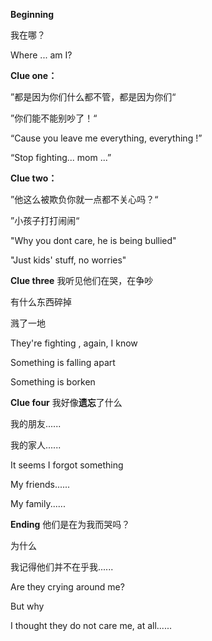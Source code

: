 **Beginning**

我在哪？

Where ... am I?



**Clue one：**

 ”都是因为你们什么都不管，都是因为你们“

 ”你们能不能别吵了！“

“Cause you leave me everything, everything !”

“Stop fighting... mom ...”



**Clue two：**

”他这么被欺负你就一点都不关心吗？“

 ”小孩子打打闹闹“

"Why you dont care, he is being bullied"

"Just kids' stuff, no worries"



**Clue three**
我听见他们在哭，在争吵

 有什么东西碎掉

 溅了一地

They're fighting , again, I know

Something is falling apart

Something is borken



**Clue four**
 我好像**遗忘**了什么	

 我的朋友......

 我的家人......

It seems I forgot something

My friends......

My family......



**Ending**
他们是在为我而哭吗？

 为什么

 我记得他们并不在乎我......

Are they crying around me?

But why

I thought they do not care me, at all......
